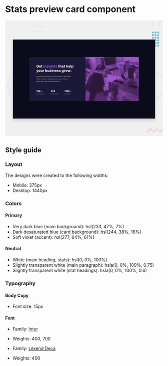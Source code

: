 # Stats preview card component

![challenge preview image](./resources/design/desktop-preview.jpg)

## Style guide

### Layout

The designs were created to the following widths:

-   Mobile: 375px
-   Desktop: 1440px

### Colors

#### Primary

-   Very dark blue (main background): hsl(233, 47%, 7%)
-   Dark desaturated blue (card background): hsl(244, 38%, 16%)
-   Soft violet (accent): hsl(277, 64%, 61%)

#### Neutral

-   White (main heading, stats): hsl(0, 0%, 100%)
-   Slightly transparent white (main paragraph): hsla(0, 0%, 100%, 0.75)
-   Slightly transparent white (stat headings): hsla(0, 0%, 100%, 0.6)

### Typography

#### Body Copy

-   Font size: 15px

#### Font

-   Family: [Inter](https://fonts.google.com/specimen/Inter)
-   Weights: 400, 700

-   Family: [Lexend Deca](https://fonts.google.com/specimen/Lexend+Deca)
-   Weights: 400

